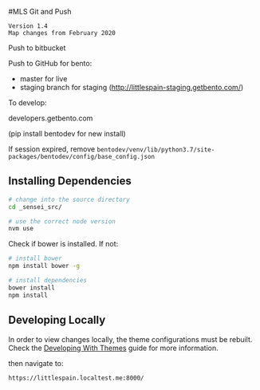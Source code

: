 #MLS Git and Push
```
Version 1.4
Map changes from February 2020
```
Push to bitbucket

Push to GitHub for bento:

  * master for live
  * staging branch for staging (http://littlespain-staging.getbento.com/)


To develop:

developers.getbento.com

(pip install bentodev for new install)

If session expired, remove `bentodev/venv/lib/python3.7/site-packages/bentodev/config/base_config.json`

## Installing Dependencies

```bash
# change into the source directory
cd _sensei_src/
```

```bash
# use the correct node version
nvm use
```

Check if bower is installed. If not:

```bash
# install bower
npm install bower -g
```

```bash
# install dependencies
bower install
npm install
```
## Developing Locally

In order to view changes locally, the theme configurations must be rebuilt. Check the [Developing With Themes](https://getbentobox.atlassian.net/wiki/spaces/E/pages/338886657/Developing+with+Themes) guide for more information.

then navigate to:
``` bash
https://littlespain.localtest.me:8000/
```

